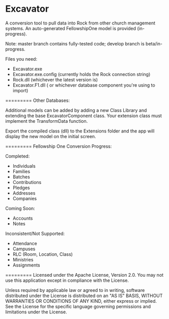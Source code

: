 Excavator
=========

A conversion tool to pull data into Rock from other church management systems.  An auto-generated FellowshipOne model is provided (in-progress).  

Note: master branch contains fully-tested code; develop branch is beta/in-progress.

Files you need:
- Excavator.exe
- Excavator.exe.config (currently holds the Rock connection string)
- Rock.dll (whichever the latest version is)
- Excavator.F1.dll ( or whichever database component you're using to import)

=========
Other Databases:

Additional models can be added by adding a new Class Library and extending the base ExcavatorComponent class.  Your extension class must implement the TransformData function.  

Export the compiled class (dll) to the Extensions folder and the app will display the new model on the initial screen.

=========
Fellowship One Conversion Progress:

Completed:
* Individuals
* Families
* Batches
* Contributions
* Pledges
* Addresses
* Companies

Coming Soon:
* Accounts
* Notes

Inconsistent/Not Supported:
* Attendance
* Campuses
* RLC (Room, Location, Class)
* Ministries
* Assignments

=========
Licensed under the Apache License, Version 2.0. You may not use this application except in compliance with the License.

Unless required by applicable law or agreed to in writing, software distributed under the License is distributed on an "AS IS" BASIS,
WITHOUT WARRANTIES OR CONDITIONS OF ANY KIND, either express or implied. See the License for the specific language governing permissions and
limitations under the License.
